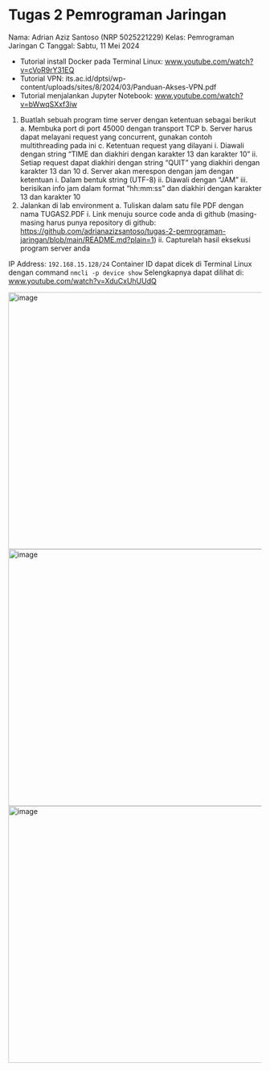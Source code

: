 # Tugas 2 Pemrograman Jaringan
Nama: Adrian Aziz Santoso (NRP 5025221229)
Kelas: Pemrograman Jaringan C
Tanggal: Sabtu, 11 Mei 2024

- Tutorial install Docker pada Terminal Linux: www.youtube.com/watch?v=cVoR9rY31EQ
- Tutorial VPN: its.ac.id/dptsi/wp-content/uploads/sites/8/2024/03/Panduan-Akses-VPN.pdf
- Tutorial menjalankan Jupyter Notebook: www.youtube.com/watch?v=bWwqSXxf3iw

1. Buatlah sebuah program time server dengan ketentuan sebagai berikut 
    a. Membuka port di port 45000 dengan transport TCP 
    b. Server harus dapat melayani request yang concurrent, gunakan contoh multithreading pada ini 
    c. Ketentuan request yang dilayani 
        i. Diawali dengan string “TIME dan diakhiri dengan karakter 13 dan karakter 10” 
        ii. Setiap request dapat diakhiri dengan string “QUIT” yang diakhiri dengan karakter 13 dan 10 
    d. Server akan merespon dengan jam dengan ketentuan 
        i. Dalam bentuk string (UTF-8) 
        ii. Diawali dengan “JAM<spasi><jam>” 
        iii. <jam> berisikan info jam dalam format “hh:mm:ss” dan diakhiri dengan karakter 13 dan karakter 10 
2. Jalankan di lab environment 
    a. Tuliskan dalam satu file PDF dengan nama TUGAS2.PDF 
        i. Link menuju source code anda di github (masing-masing harus punya repository di github: https://github.com/adrianazizsantoso/tugas-2-pemrograman-jaringan/blob/main/README.md?plain=1) 
        ii. Capturelah hasil eksekusi program server anda

IP Address: `192.168.15.128/24`
Container ID dapat dicek di Terminal Linux dengan command `nmcli -p device show`
Selengkapnya dapat dilihat di: www.youtube.com/watch?v=XduCxUhUUdQ

<img width="510" alt="image" src="https://github.com/adrianazizsantoso/tugas-2-pemrograman-jaringan/assets/115202624/33d8028f-af56-45f6-83ff-c33fd6a25239">

<img width="510" alt="image" src="https://github.com/adrianazizsantoso/tugas-2-pemrograman-jaringan/assets/115202624/5b716e5c-1f5f-48dd-95df-26c569afa4a5">

<img width="510" alt="image" src="https://github.com/adrianazizsantoso/tugas-2-pemrograman-jaringan/assets/115202624/fb5f3d0f-cf21-42f1-bca5-58ca020a9cf5">


